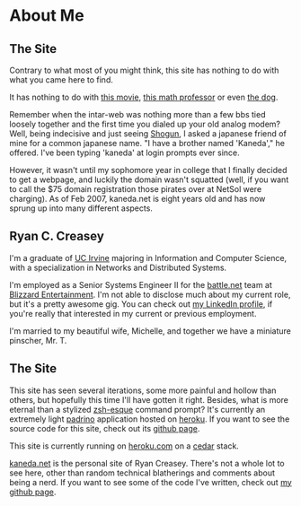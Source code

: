 # About Me

## The Site

Contrary to what most of you might think, this site has nothing to do with what you came here to find.

It has nothing to do with [this movie](http://www.imdb.com/title/tt0094625/), [this math professor](http://math.uci.edu/~mkaneda/) or even [the dog](http://kaneda.com).

Remember when the intar-web was nothing more than a few bbs tied loosely together and the first time you dialed up your old analog modem? Well, being indecisive and just seeing [Shogun](http://www.imdb.com/title/tt0080274/), I asked a japanese friend of mine for a common japanese name. "I have a brother named 'Kaneda'," he offered. I've been typing 'kaneda' at login prompts ever since.

However, it wasn't until my sophomore year in college that I finally decided to get a webpage, and luckily the domain wasn't squatted (well, if you want to call the $75 domain registration those pirates over at NetSol were charging). As of Feb 2007, kaneda.net is eight years old and has now sprung up into many different aspects.

## Ryan C. Creasey

I'm a graduate of [UC Irvine](http://www.uci.edu) majoring in Information and Computer Science, with a specialization in Networks and Distributed Systems.

I'm employed as a Senior Systems Engineer II for the [battle.net](http://battle.net) team at [Blizzard Entertainment](http://blizzard.com). I'm not able to disclose much about my current role, but it's a pretty awesome gig.  You can check out [my LinkedIn profile](http://www.linkedin.com/in/ryancreasey), if you're really that interested in my current or previous employment.

I'm married to my beautiful wife, Michelle, and together we have a miniature pinscher, Mr. T.

## The Site

This site has seen several iterations, some more painful and hollow than others, but hopefully this time I'll have gotten it right. Besides, what is more eternal than a stylized [zsh-esque](https://github.com/robbyrussell/oh-my-zsh) command prompt?  It's currently an extremely light [padrino](http://www.padrinorb.com/) application hosted on [heroku](http://heroku.com).  If you want to see the source code for this site, check out its [github page](https://github.com/rcreasey/kaneda.net).

This site is currently running on [heroku.com](http://heroku.com) on a [cedar](https://devcenter.heroku.com/articles/cedar) stack.

[kaneda.net](http://kaneda.net) is the personal site of Ryan Creasey. There's not a whole lot to see here, other than random technical blatherings and comments about being a nerd.  If you want to see some of the code I've written, check out [my github page](https://github.com/rcreasey).